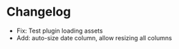 # Changelog

* Fix: Test plugin loading assets
* Add: auto-size date column, allow resizing all columns
